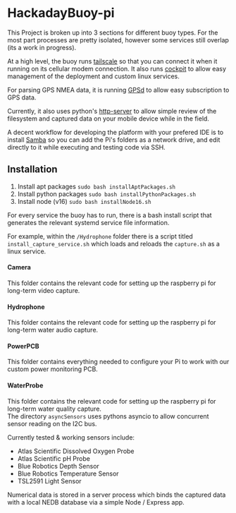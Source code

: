 
# HackadayBuoy-pi

This Project is broken up into 3 sections for different buoy types. For the most part processes are pretty isolated, however some services still overlap (its a work in progress).

At a high level, the buoy runs [tailscale](https://tailscale.com/) so that you can connect it when it running on its cellular modem connection. It also runs [cockpit](https://cockpit-project.org/) to allow easy management of the deployment and custom linux services.

For parsing GPS NMEA data, it is running [GPSd](https://gpsd.io/) to allow easy subscription to GPS data.

Currently, it also uses python's [http-server](https://docs.python.org/3/library/http.server.html) to allow simple review of the filesystem and captured data on your mobile device while in the field.

A decent workflow for  developing the platform with your prefered IDE is to install [Samba](https://pimylifeup.com/raspberry-pi-samba/) so you can add the Pi's folders as a network drive, and edit directly to it while executing and testing code via SSH.

## Installation

1. Install apt packages `sudo bash installAptPackages.sh`
2. Install python packages `sudo bash installPythonPackages.sh`
3. Install node (v16) `sudo bash installNode16.sh`

For every service the buoy has to run, there is a bash install script that generates the relevant systemd service file information.

For example, within the `/Hydrophone` folder there is a script titled `install_capture_service.sh` which loads and reloads the `capture.sh` as a linux service.

#### Camera

This folder contains the relevant code for setting up the raspberry pi for long-term video capture.

#### Hydrophone

This folder contains the relevant code for setting up the raspberry pi for long-term water audio capture.

#### PowerPCB
This folder contains everything needed to configure your Pi to work with our custom power monitoring PCB.

#### WaterProbe

This folder contains the relevant code for setting up the raspberry pi for long-term water quality capture.  
The directory `asyncSensors` uses pythons asyncio to allow concurrent sensor reading on the I2C bus.

Currently tested & working sensors include:

- Atlas Scientific Dissolved Oxygen Probe
- Atlas Scientific pH Probe
- Blue Robotics Depth Sensor
- Blue Robotics Temperature Sensor
- TSL2591 Light Sensor

Numerical data is stored in a server process which binds the captured data with a local NEDB database via a simple Node / Express app.  
  
